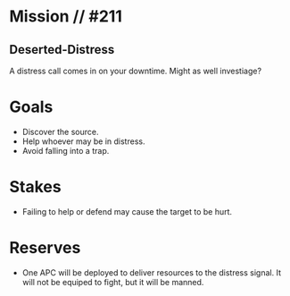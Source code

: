# Mission // #211
## Deserted-Distress

A distress call comes in on your downtime. Might as well investiage?

# Goals
- Discover the source.
- Help whoever may be in distress.
- Avoid falling into a trap.

# Stakes
- Failing to help or defend may cause the target to be hurt.

# Reserves
- One APC will be deployed to deliver resources to the distress signal. It will not be equiped to fight, but it will be manned.